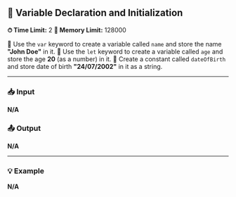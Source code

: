 ## 📝 Variable Declaration and Initialization

**⏱ Time Limit:** 2
**💾 Memory Limit:** 128000

📌 Use the `var` keyword to create a variable called `name` and store the name **"John Doe"** in it.
📌 Use the `let` keyword to create a variable called `age` and store the age **20** (as a number) in it.
📌 Create a constant called `dateOfBirth` and store date of birth **"24/07/2002"** in it as a string.

---

### 📥 Input

**N/A**

### 📤 Output

**N/A**

---

### 💡 Example

**N/A**
